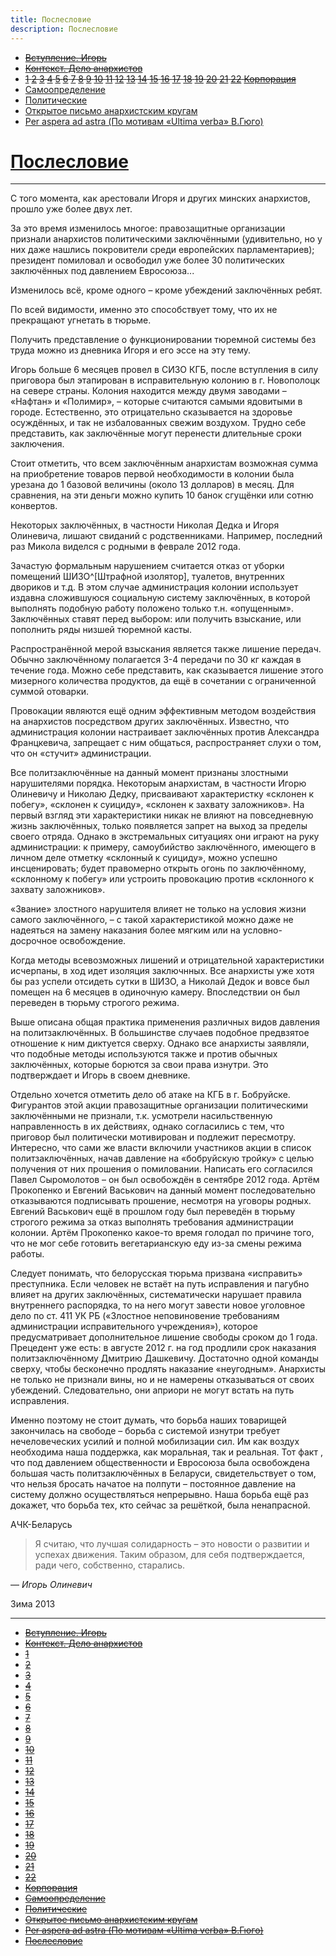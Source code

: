 ```yaml
---
title: Послесловие
description: Послесловие
---
```


- ~~[Вступление. Игорь](./1.md)~~
- ~~[Контекст. Дело анархистов](./2.md)~~
- ~~[1](./3.md)  [2](./4.md)  [3](./5.md)  [4](./6.md)  [5](./7.md)  [6](./8.md)  [7](./9.md)  [8](./10.md)  [9](./11.md)  [10](./12.md)  [11](./13.md)  [12](./14.md)  [13](./15.md)  [14](./16.md)  [15](./17.md)  [16](./18.md)  [17](./19.md)  [18](./20.md)  [19](./21.md)  [20](./22.md)  [21](./23.md)  [22](./24.md)  [Корпорация](./25.md)~~
- [Самоопределение](./26.md)
- [Политические](./27.md)
- [Открытое письмо анархистским кругам](./28.md)
- [Per aspera ad astra (По мотивам «Ultima verba» В.Гюго)](./29.md)
# [Послесловие](./30.md)

---

С того момента, как арестовали Игоря и других минских анархистов, прошло уже более двух лет.

За это время изменилось многое: правозащитные организации признали анархистов политическими заключёнными (удивительно, но у них даже нашлись покровители среди европейских парламентариев); президент помиловал и освободил уже более 30 политических заключённых под давлением Евросоюза...

Изменилось всё, кроме одного – кроме убеждений заключённых ребят.

По всей видимости, именно это способствует тому, что их не прекращают угнетать в тюрьме.

Получить представление о функционировании тюремной системы без труда можно из дневника Игоря и его эссе на эту тему.

Игорь больше 6 месяцев провел в СИЗО КГБ, после вступления в силу приговора был этапирован в исправительную колонию в г. Новополоцк на севере страны. Колония находится между двумя заводами – «Нафтан» и «Полимир», – которые считаются самыми ядовитыми в городе. Естественно, это отрицательно сказывается на здоровье осуждённых, и так не избалованных свежим воздухом. Трудно себе представить, как заключённые могут перенести длительные сроки заключения.

Стоит отметить, что всем заключённым анархистам возможная сумма на приобретение товаров первой необходимости в колонии была урезана до 1 базовой величины (около 13 долларов) в месяц. Для сравнения, на эти деньги можно купить 10 банок сгущёнки или сотню конвертов.

Некоторых заключённых, в частности Николая Дедка и Игоря Олиневича, лишают свиданий с родственниками. Например, последний раз Микола виделся с родными в феврале 2012 года.

Зачастую формальным нарушением считается отказ от уборки помещений ШИЗО^[Штрафной изолятор], туалетов, внутренних двориков и т.д. В этом случае администрация колонии использует издавна сложившуюся социальную систему заключённых, в которой выполнять подобную работу положено только т.н. «опущенным». Заключённых ставят перед выбором: или получить взыскание, или пополнить ряды низшей тюремной касты.

Распространённой мерой взыскания является также лишение передач. Обычно заключённому полагается 3-4 передачи по 30 кг каждая в течение года. Можно себе представить, как сказывается лишение этого мизерного количества продуктов, да ещё в сочетании с ограниченной суммой отоварки.

Провокации являются ещё одним эффективным методом воздействия на анархистов посредством других заключённых. Известно, что администрация колонии настраивает заключённых против Александра Францкевича, запрещает с ним общаться, распространяет слухи о том, что он «стучит» администрации.

Все политзаключённые на данный момент признаны злостными нарушителями порядка. Некоторым анархистам, в частности Игорю Олиневичу и Николаю Дедку, присваивают характеристку «склонен к побегу», «склонен к суициду», «склонен к захвату заложников». На первый взгляд эти характеристики никак не влияют на повседневную жизнь заключённых, только появляется запрет на выход за пределы своего отряда. Однако в экстремальных ситуациях они играют на руку администрации: к примеру, самоубийство заключённого, имеющего в личном деле отметку «склонный к суициду», можно успешно инсценировать; будет правомерно открыть огонь по заключённому, «склонному к побегу» или устроить провокацию против «склонного к захвату заложников».

«Звание» злостного нарушителя влияет не только на условия жизни самого заключённого, – с такой характеристикой можно даже не надеяться на замену наказания более мягким или на условно-досрочное освобождение.

Когда методы всевозможных лишений и отрицательной характеристики исчерпаны, в ход идет изоляция заключнных. Все анархисты уже хотя бы раз успели отсидеть сутки в ШИЗО, а Николай Дедок и вовсе был помещен на 6 месяцев в одиночную камеру. Впоследствии он был переведен в тюрьму строгого режима.

Выше описана общая практика применения различных видов давления на политзаключённых. В большинстве случаев подобное предвзятое отношение к ним диктуется сверху. Однако все анархисты заявляли, что подобные методы используются также и против обычных заключённых, которые борются за свои права изнутри. Это подтверждает и Игорь в своем дневнике.

Отдельно хочется отметить дело об атаке на КГБ в г. Бобруйске. Фигурантов этой акции правозащитные организации политическими заключёнными не признали, т.к. усмотрели насильственную направленность в их действиях, однако согласились с тем, что приговор был политически мотивирован и подлежит пересмотру. Интересно, что сами же власти включили участников акции в список политзаключённых, начав давление на «бобруйскую тройку» с целью получения от них прошения о помиловании. Написать его согласился Павел Сыромолотов – он был освобождён в сентябре 2012 года. Артём Прокопенко и Евгений Васькович на данный момент последовательно отказываются подписывать прошение, несмотря на уговоры родных. Евгений Васькович ещё в прошлом году был переведён в тюрьму строгого режима за отказ выполнять требования администрации колонии. Артём Прокопенко какое-то время голодал по причине того, что не мог себе готовить вегетарианскую еду из-за смены режима работы.

Следует понимать, что белорусская тюрьма призвана «исправить» преступника. Если человек не встаёт на путь исправления и пагубно влияет на других заключённых, систематически нарушает правила внутреннего распорядка, то на него могут завести новое уголовное дело по ст. 411 УК РБ («Злостное неповиновение требованиям администрации исправительного учреждения»), которое предусматривает дополнительное лишение свободы сроком до 1 года. Прецедент уже есть: в августе 2012 г. на год продлили срок наказания политзаключённому Дмитрию Дашкевичу. Достаточно одной команды сверху, чтобы бесконечно продлять наказание «неугодным». Анархисты не только не признали вины, но и не намерены отказываться от своих убеждений. Следовательно, они априори не могут встать на путь исправления.

Именно поэтому не стоит думать, что борьба наших товарищей закончилась на свободе – борьба с системой изнутри требует нечеловеческих усилий и полной мобилизации сил. Им как воздух необходима наша поддержка, как моральная, так и реальная. Тот факт , что под давлением общественности и Евросоюза была освобождена большая часть политзаключённых в Беларуси, свидетельствует о том, что нельзя бросать начатое на полпути – постоянное давление на систему должно осуществляться непрерывно. Наша борьба ещё раз докажет, что борьба тех, кто сейчас за решёткой, была ненапрасной.


АЧК-Беларусь

>Я считаю, что лучшая солидарность – это новости о развитии и успехах движения. Таким образом, для себя подтверждается, ради чего, собственно, старались.

— _Игорь Олиневич_

Зима 2013


---

- ~~[Вступление. Игорь](./1.md)~~
- ~~[Контекст. Дело анархистов](./2.md)~~
- ~~[1](./3.md)~~
- ~~[2](./4.md)~~
- ~~[3](./5.md)~~
- ~~[4](./6.md)~~
- ~~[5](./7.md)~~
- ~~[6](./8.md)~~
- ~~[7](./9.md)~~
- ~~[8](./10.md)~~
- ~~[9](./11.md)~~
- ~~[10](./12.md)~~
- ~~[11](./13.md)~~
- ~~[12](./14.md)~~
- ~~[13](./15.md)~~
- ~~[14](./16.md)~~
- ~~[15](./17.md)~~
- ~~[16](./18.md)~~
- ~~[17](./19.md)~~
- ~~[18](./20.md)~~
- ~~[19](./21.md)~~
- ~~[20](./22.md)~~
- ~~[21](./23.md)~~
- ~~[22](./24.md)~~
- ~~[Корпорация](./25.md)~~
- ~~[Самоопределение](./26.md)~~
- ~~[Политические](./27.md)~~
- ~~[Открытое письмо анархистским кругам](./28.md)~~
- ~~[Per aspera ad astra (По мотивам «Ultima verba» В.Гюго)](./29.md)~~
- ~~[Послесловие](./30.md)~~
